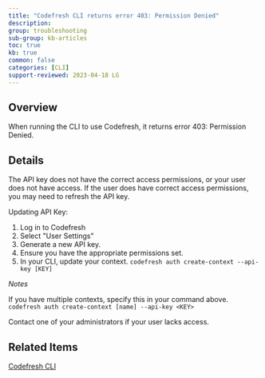 ```yaml
---
title: "Codefresh CLI returns error 403: Permission Denied"
description: 
group: troubleshooting
sub-group: kb-articles
toc: true
kb: true
common: false
categories: [CLI]
support-reviewed: 2023-04-18 LG
---
```


## Overview

When running the CLI to use Codefresh, it returns error 403: Permission
Denied.

## Details

The API key does not have the correct access permissions, or your user does
not have access. If the user does have correct access permissions, you may
need to refresh the API key.

Updating API Key:

  1. Log in to Codefresh
  2. Select "User Settings"
  3. Generate a new API key.
  4. Ensure you have the appropriate permissions set.
  5. In your CLI, update your context. `codefresh auth create-context --api-key [KEY]`

_Notes_

If you have multiple contexts, specify this in your command above. `codefresh
auth create-context [name] --api-key <KEY>`

Contact one of your administrators if your user lacks access.

## Related Items

[Codefresh CLI](https://codefresh-io.github.io/cli/)

